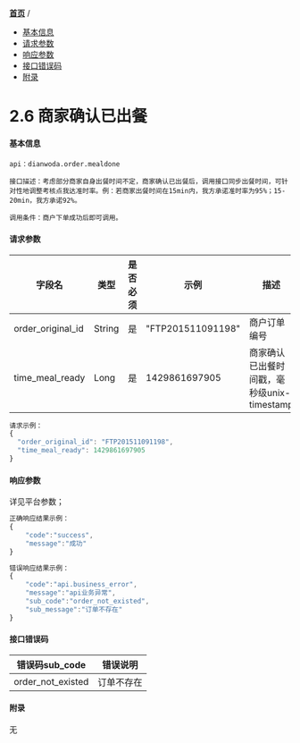 [**首页**](https://open.dianwoda.com/) /

- <a href="#基本信息">基本信息</a>
- <a href="#请求参数">请求参数</a>
- <a href="#响应参数">响应参数</a>
- <a href="#接口错误码">接口错误码</a>
- <a href="#附录">附录</a>


# 2.6 商家确认已出餐

#### 基本信息
```
api：dianwoda.order.mealdone

接口描述：考虑部分商家自身出餐时间不定，商家确认已出餐后，调用接口同步出餐时间，可针对性地调整考核点我达准时率。例：若商家出餐时间在15min内，我方承诺准时率为95%；15-20min，我方承诺92%。

调用条件：商户下单成功后即可调用。
```

#### 请求参数
字段名 | 类型 | 是否必须 | 示例 | 描述
---|---|---|---|---
order\_original\_id|String|是|"FTP201511091198"|商户订单编号
time\_meal\_ready|Long|是|1429861697905|商家确认已出餐时间戳，毫秒级unix-timestamp
```javascript
请求示例：
{
  "order_original_id": "FTP201511091198",
  "time_meal_ready": 1429861697905
}
```


#### 响应参数
详见平台参数；

```javascript
正确响应结果示例：
{
	"code":"success",
	"message":"成功"
}
```

```javascript
错误响应结果示例：
{
	"code":"api.business_error",
	"message":"api业务异常",
	"sub_code":"order_not_existed",
	"sub_message":"订单不存在"
}
```

#### 接口错误码
错误码sub_code | 错误说明
---|---|
order\_not\_existed|订单不存在

#### 附录
无